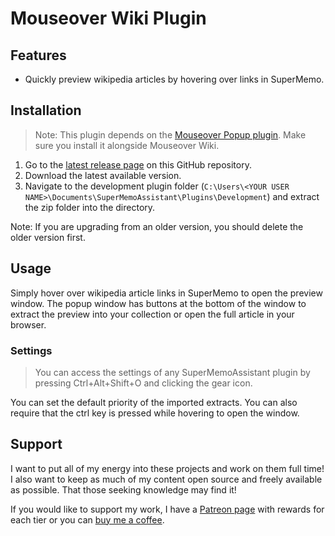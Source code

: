 # Mouseover Wiki Plugin

## Features

- Quickly preview wikipedia articles by hovering over links in SuperMemo.

## Installation

> Note: This plugin depends on the [Mouseover Popup plugin](https://github.com/bjsi/SuperMemoAssistant.Plugins.MouseoverPopup). Make sure you install it alongside Mouseover Wiki.

1. Go to the [latest release page](https://github.com/bjsi/SuperMemoAssistant.Plugins.MouseoverWiki/releases/latest) on this GitHub repository.
2. Download the latest available version.
3. Navigate to the development plugin folder (`C:\Users\<YOUR USER NAME>\Documents\SuperMemoAssistant\Plugins\Development`) and extract the zip folder into the directory.

Note: If you are upgrading from an older version, you should delete the older version first.

## Usage

Simply hover over wikipedia article links in SuperMemo to open the preview window. The popup window has buttons at the bottom of the window to extract the preview into your collection or open the full article in your browser.

### Settings

> You can access the settings of any SuperMemoAssistant plugin by pressing Ctrl+Alt+Shift+O and clicking the gear icon.

You can set the default priority of the imported extracts. You can also require that the ctrl key is pressed while hovering to open the window.

## Support

I want to put all of my energy into these projects and work on them full time! I also want to keep as much of my content open source and freely available as possible. That those seeking knowledge may find it!

If you would like to support my work, I have a [Patreon page](https://www.patreon.com/experimental_learning) with rewards for each tier or you can [buy me a coffee](https://www.buymeacoffee.com/experilearning).
